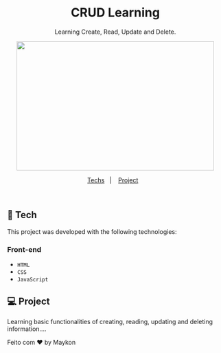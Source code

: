 <h1 align="center"> CRUD Learning </h1>

<p align="center">
Learning Create, Read, Update and Delete. <br/>
</p>

<p align="center">
<img width="460" height="300" src="/assets/Animação.gif">
</p>

<p align="center">
  <a href="#-Tech">Techs</a>&nbsp;&nbsp;&nbsp;|&nbsp;&nbsp;&nbsp;
  <a href="#-projeto">Project</a>&nbsp;&nbsp;&nbsp;

</p>

<br>

## 🧭 Tech

This project was developed with the following technologies:

### Front-end

- `HTML`
- `CSS`
- `JavaScript`

## 💻 Project

Learning basic functionalities of creating, reading, updating and deleting information....

Feito com ♥ by Maykon
